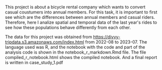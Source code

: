 This project is about a bicycle rental company which wants to convert casual coustumers into annual members. For this task, it is important to first see which are the differences between annual members and casual riders. Therefore, here I analize spatial and temporal data of the last year's rides to see how these populations behave differently from each other.

The data for this project was obtained from  https://divvy-tripdata.s3.amazonaws.com/index.html from 2022-08 to 2023-07. The language used was R, and the notebook with the code and part of the analysis code is shown in the notebook_r_markdown.Rmd file. The file compiled_r_notebook.html shows the compiled notebook. And a final report is written in case_study_1.pdf
